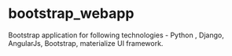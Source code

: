 # bootstrap_webapp
Bootstrap application for following technologies - Python , Django, AngularJs, Bootstrap, materialize UI framework.
